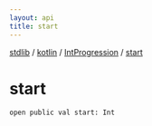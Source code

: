 ```yaml
---
layout: api
title: start
---
```

[stdlib](../../index.md) / [kotlin](../index.md) / [IntProgression](index.md) / [start](start.md)

# start

```
open public val start: Int
```
